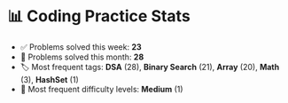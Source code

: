 # 📊 Coding Practice Stats

- ✅ Problems solved this week: **23**
- 📆 Problems solved this month: **28**
- 🏷️ Most frequent tags: **DSA** (28), **Binary Search** (21), **Array** (20), **Math** (3), **HashSet** (1)
- 🧠 Most frequent difficulty levels: **Medium** (1)
